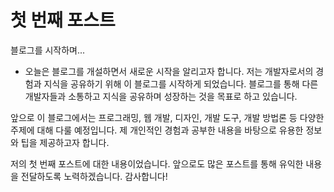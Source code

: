 # 첫 번째 포스트

블로그를 시작하며...

- 오늘은 블로그를 개설하면서 새로운 시작을 알리고자 합니다. 저는 개발자로서의 경험과 지식을 공유하기 위해 이 블로그를 시작하게 되었습니다. 블로그를 통해 다른 개발자들과 소통하고 지식을 공유하며 성장하는 것을 목표로 하고 있습니다.

앞으로 이 블로그에서는 프로그래밍, 웹 개발, 디자인, 개발 도구, 개발 방법론 등 다양한 주제에 대해 다룰 예정입니다. 제 개인적인 경험과 공부한 내용을 바탕으로 유용한 정보와 팁을 제공하고자 합니다.

저의 첫 번째 포스트에 대한 내용이었습니다. 앞으로도 많은 포스트를 통해 유익한 내용을 전달하도록 노력하겠습니다. 감사합니다!
